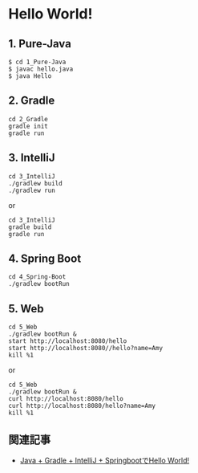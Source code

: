 # Hello World!

## 1. Pure-Java
```Bash:
$ cd 1_Pure-Java
$ javac hello.java
$ java Hello
```

## 2. Gradle
```Bash:
cd 2_Gradle
gradle init
gradle run
```

## 3. IntelliJ
```Bash:
cd 3_IntelliJ
./gradlew build
./gradlew run
```
or
```Bash:
cd 3_IntelliJ
gradle build
gradle run
```

## 4. Spring Boot
```Bash:
cd 4_Spring-Boot
./gradlew bootRun
```

## 5. Web
```Bash:
cd 5_Web
./gradlew bootRun &
start http://localhost:8080/hello
start http://localhost:8080//hello?name=Amy
kill %1
```
or
```Bash:
cd 5_Web
./gradlew bootRun &
curl http://localhost:8080/hello
curl http://localhost:8080/hello?name=Amy
kill %1
```

## 関連記事
* [Java + Gradle + IntelliJ + SpringbootでHello World!](https://qiita.com/tomtkg/items/89b9c65929215cdd5a10)